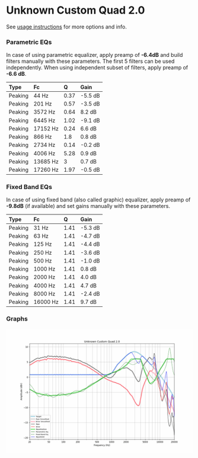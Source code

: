 # Unknown Custom Quad 2.0
See [usage instructions](https://github.com/jaakkopasanen/AutoEq#usage) for more options and info.

### Parametric EQs
In case of using parametric equalizer, apply preamp of **-6.4dB** and build filters manually
with these parameters. The first 5 filters can be used independently.
When using independent subset of filters, apply preamp of **-6.6 dB**.

| Type    | Fc       |    Q | Gain    |
|:--------|:---------|:-----|:--------|
| Peaking | 44 Hz    | 0.37 | -5.5 dB |
| Peaking | 201 Hz   | 0.57 | -3.5 dB |
| Peaking | 3572 Hz  | 0.64 | 8.2 dB  |
| Peaking | 6445 Hz  | 1.02 | -9.1 dB |
| Peaking | 17152 Hz | 0.24 | 6.6 dB  |
| Peaking | 866 Hz   | 1.8  | 0.8 dB  |
| Peaking | 2734 Hz  | 0.14 | -0.2 dB |
| Peaking | 4006 Hz  | 5.28 | 0.9 dB  |
| Peaking | 13685 Hz | 3    | 0.7 dB  |
| Peaking | 17260 Hz | 1.97 | -0.5 dB |

### Fixed Band EQs
In case of using fixed band (also called graphic) equalizer, apply preamp of **-9.8dB**
(if available) and set gains manually with these parameters.

| Type    | Fc       |    Q | Gain    |
|:--------|:---------|:-----|:--------|
| Peaking | 31 Hz    | 1.41 | -5.3 dB |
| Peaking | 63 Hz    | 1.41 | -4.7 dB |
| Peaking | 125 Hz   | 1.41 | -4.4 dB |
| Peaking | 250 Hz   | 1.41 | -3.6 dB |
| Peaking | 500 Hz   | 1.41 | -1.0 dB |
| Peaking | 1000 Hz  | 1.41 | 0.8 dB  |
| Peaking | 2000 Hz  | 1.41 | 4.0 dB  |
| Peaking | 4000 Hz  | 1.41 | 4.7 dB  |
| Peaking | 8000 Hz  | 1.41 | -2.4 dB |
| Peaking | 16000 Hz | 1.41 | 9.7 dB  |

### Graphs
![](./Unknown%20Custom%20Quad%202.0.png)